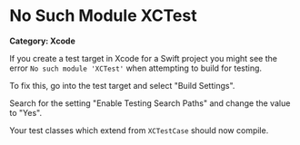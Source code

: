 # No Such Module XCTest

__Category: Xcode__

If you create a test target in Xcode for a Swift project you might see the error `No such module 'XCTest'` when attempting to build for testing.

To fix this, go into the test target and select "Build Settings".

Search for the setting "Enable Testing Search Paths" and change the value to "Yes".

Your test classes which extend from `XCTestCase` should now compile.

